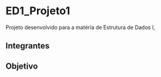 # ED1_Projeto1 
Projeto desenvolvido para a matéria de Estrutura de Dados I, 

## Integrantes

## Objetivo
